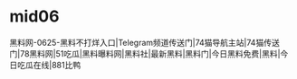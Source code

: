# mid06
黑料网-0625-黑料不打烊入口|Telegram频道传送门|74猫导航主站|74猫传送门|78黑料网|51吃瓜|黑料曝料网|黑料社|最新黑料|黑料门|今日黑料免费|黑料|今日吃瓜在线|881比鸭
